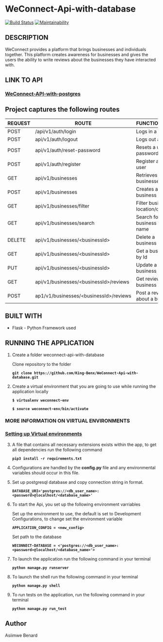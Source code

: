 # WeConnect-Api-with-database
[![Build Status](https://travis-ci.org/King-Benx/WeConnect-Api-with-database.svg?branch=master)](https://travis-ci.org/King-Benx/WeConnect-Api-with-database)
[![Maintainability](https://api.codeclimate.com/v1/badges/e8559133a6c764fb9fdf/maintainability)](https://codeclimate.com/github/King-Benx/WeConnect-Api-with-database/maintainability)
## DESCRIPTION

WeConnect provides a platform that brings businesses and individuals together. This platform
creates awareness for businesses and gives the users the ability to write reviews about the
businesses they have interacted with.

## LINK TO API
### [WeConnect-API-with-postgres](https://weconnect-api-database.herokuapp.com)

## __Project captures the following routes__

| REQUEST | ROUTE | FUNCTIONALITY |
| ------- | ----- | ------------- |
| POST | /api/v1/auth/login | Logs in a user |
| POST | api/v1/auth/logout | Logs out a user |
| POST | api/v1/auth/reset-password | Resets a users password |
| POST | api/v1/auth/register | Register a new user |
| GET | api/v1/businesses | Retrieves all businesses |
| POST | api/v1/businesses | Creates a new business |
| GET | api/v1/businesses/filter | Filter business by location/category |
| GET | api/v1/businesses/search | Search for a business by name |
| DELETE | api/v1/businesses/&lt;businessId&gt; | Delete a business |
| GET | api/v1/businesses/&lt;businessId&gt; | Get a business by Id |
| PUT | api/v1/businesses/&lt;businessId&gt; | Update a specific business  |
| GET | api/v1/businesses/&lt;businessId&gt;/reviews | Get reviews of a business |
| POST | ap1/v1/businesses/&lt;businessId&gt;/reviews | Post a review about a business|

## BUILT WITH

* Flask - Python Framework used

## RUNNING THE APPLICATION

1. Create a folder weconnect-api-with-database

    Clone repository to the folder

    **```git clone https://github.com/King-Benx/WeConnect-Api-with-database.git```**

2. Create a virtual environment that you are going to use while running the application locally

    **```$ virtualenv weconnect-env```**

    **```$ source weconnect-env/bin/activate```**

### MORE INFORMATION ON VIRTUAL ENVIRONMENTS

### [Setting up Virtual environments](https://packaging.python.org/guides/installing-using-pip-and-virtualenv/)

3. A file that contains all necessary extensions exists within the app, to get all dependencies run the following command

    **```pip3 install -r requirements.txt```**

4. Configurations are handled by the **config.py** file and any environmental variables should occur in this file.
5. Set up postgresql database and copy connection string in format.

    **```DATABASE_URI='postgres://<db_user_name>:<password>@localhost/<database_name>'```**

6. To start the Api, you set up the following environment varriables

    Set up the environment to use, the default is set to Development Configurations, to change set the environment variable

    **```APPLICATION_CONFIG = <new_config>```**

    Set path to the database

    **```WECONNECT-DATABASE = <'postgres://<db_user_name>:<password>@localhost/<database_name>'>```**

7.  To launch the application run the following command in your terminal

    **```python manage.py runserver```**

8. To launch the shell run the following command in your terminal

    **```python manage.py shell```**

9. To run tests on the application, run the following command in your terminal

    **```python manage.py run_test```**

## Author

Asiimwe Benard
